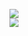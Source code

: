 [![](https://img.shields.io/badge/Made%20With-Github%20Spray-lightgrey.svg?style=for-the-badge&logo=github)](https://github.com/Annihil/github-spray#18351)  
[![](https://i.imgur.com/2DrTn0Z.gif)](https://github.com/Annihil/github-spray)